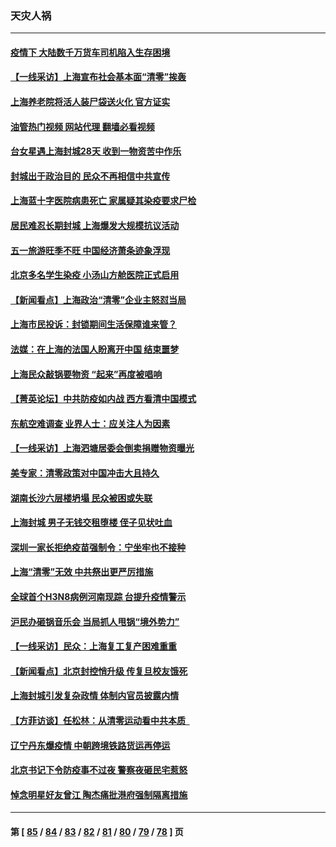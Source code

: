 ### 天灾人祸
---
#### [疫情下 大陆数千万货车司机陷入生存困境](../../pages/ncid280/n13725316.md?05021645) 
#### [【一线采访】上海宣布社会基本面“清零”挨轰](../../pages/ncid280/n13724972.md?05021645) 
#### [上海养老院将活人装尸袋送火化 官方证实](../../pages/ncid280/n13725095.md?05021645) 
#### [油管热门视频 网站代理 翻墙必看视频](http://209.222.30.114:81/youtube.html?05021645)
#### [台女星遇上海封城28天 收到一物资苦中作乐](../../pages/ncid280/n13724986.md?05021645) 
#### [封城出于政治目的 民众不再相信中共宣传](../../pages/ncid280/n13724844.md?05021645) 
#### [上海蓝十字医院病患死亡 家属疑其染疫要求尸检](../../pages/ncid280/n13724866.md?05021645) 
#### [居民难忍长期封城 上海爆发大规模抗议活动](../../pages/ncid280/n13724894.md?05021645) 
#### [五一旅游旺季不旺 中国经济萧条迹象浮现](../../pages/ncid280/n13724856.md?05021645) 
#### [北京多名学生染疫 小汤山方舱医院正式启用](../../pages/ncid280/n13724716.md?05021645) 
#### [【新闻看点】上海政治“清零”企业主怒怼当局](../../pages/ncid280/n13724334.md?05021645) 
#### [上海市民投诉：封锁期间生活保障谁来管？](../../pages/ncid280/n13724428.md?05021645) 
#### [法媒：在上海的法国人盼离开中国 结束噩梦](../../pages/ncid280/n13724441.md?05021645) 
#### [上海民众敲锅要物资 “起来”再度被唱响](../../pages/ncid280/n13724339.md?05021645) 
#### [【菁英论坛】中共防疫如内战 西方看清中国模式](../../pages/ncid280/n13724211.md?05021645) 
#### [东航空难调查 业界人士：应关注人为因素](../../pages/ncid280/n13724333.md?05021645) 
#### [【一线采访】上海泗塘居委会倒卖捐赠物资曝光](../../pages/ncid280/n13724289.md?05021645) 
#### [美专家：清零政策对中国冲击大且持久](../../pages/ncid280/n13724236.md?05021645) 
#### [湖南长沙六层楼坍塌 民众被困或失联](../../pages/ncid280/n13724187.md?05021645) 
#### [上海封城 男子无钱交租堕楼 侄子见状吐血](../../pages/ncid280/n13724011.md?05021645) 
#### [深圳一家长拒绝疫苗强制令：宁坐牢也不接种](../../pages/ncid280/n13724157.md?05021645) 
#### [上海“清零”无效 中共祭出更严厉措施](../../pages/ncid280/n13724093.md?05021645) 
#### [全球首个H3N8病例河南现踪 台提升疫情警示](../../pages/ncid280/n13724004.md?05021645) 
#### [沪民办砸锅音乐会 当局抓人甩锅“境外势力”](../../pages/ncid280/n13723970.md?05021645) 
#### [【一线采访】民众：上海复工复产困难重重](../../pages/ncid280/n13723956.md?05021645) 
#### [【新闻看点】北京封控悄升级 传复旦校友饿死](../../pages/ncid280/n13723660.md?05021645) 
#### [上海封城引发复杂政情 体制内官员披露内情](../../pages/ncid280/n13723861.md?05021645) 
#### [【方菲访谈】任松林：从清零运动看中共本质  ](../../pages/ncid280/n13723618.md?05021645) 
#### [辽宁丹东爆疫情 中朝跨境铁路货运再停运](../../pages/ncid280/n13723747.md?05021645) 
#### [北京书记下令防疫事不过夜 警察夜砸民宅惹怒](../../pages/ncid280/n13723632.md?05021645) 
#### [悼念明星好友曾江 陶杰痛批港府强制隔离措施](../../pages/ncid280/n13723612.md?05021645) 

---
#### 第 [ [85](./85.md?05021645) / [84](./84.md?05021645) / [83](./83.md?05021645) / [82](./82.md?05021645) / [81](./81.md?05021645) / [80](./80.md?05021645) / [79](./79.md?05021645) / [78](./78.md?05021645) ] 页
